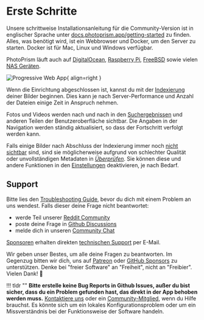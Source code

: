 # Erste Schritte

Unsere schrittweise Installationsanleitung für die Community-Version ist in englischer Sprache unter [docs.photoprism.app/getting-started](https://docs.photoprism.app/getting-started/) zu finden.
Alles, was benötigt wird, ist ein Webbrowser und Docker, um den Server zu starten.
Docker ist für Mac, Linux und Windows verfügbar.

PhotoPrism läuft auch auf [DigitalOcean](https://docs.photoprism.app/getting-started/cloud/digitalocean/),
[Raspberry Pi](https://docs.photoprism.app/getting-started/raspberry-pi/), [FreeBSD](https://docs.photoprism.app/getting-started/freebsd/) sowie vielen
[NAS Geräten](https://docs.photoprism.app/getting-started/nas/synology/).

![Progressive Web App](https://dl.photoprism.app/img/ui/iphone-index-360px.png){ align=right }

Wenn die Einrichtung abgeschlossen ist, kannst du mit der [Indexierung](library/import-vs-index.md) deiner Bilder beginnen.
Dies kann je nach Server-Performance und Anzahl der Dateien einige Zeit in Anspruch nehmen.

Fotos und Videos werden nach und nach in den [Suchergebnissen](organize/browse.md) und anderen Teilen der Benutzeroberfläche sichtbar. Die Angaben in der Navigation werden ständig aktualisiert, so dass der Fortschritt verfolgt werden kann.

Falls einige Bilder nach Abschluss der Indexierung immer noch [nicht sichtbar](https://docs.photoprism.app/getting-started/troubleshooting/#missing-pictures) sind, sind sie möglicherweise aufgrund von schlechter Qualität oder unvollständigen Metadaten in [*Überprüfen*](organize/review.md). Sie können diese und andere Funktionen in den [Einstellungen](settings/general.md) deaktivieren, je nach Bedarf.

## Support ##

Bitte lies den [Troubleshooting Guide](https://docs.photoprism.app/getting-started/troubleshooting/), bevor du dich mit einem Problem an uns wendest.
Falls dieser deine Frage nicht beantwortet:

* werde Teil unserer [Reddit Community](https://www.reddit.com/r/photoprism/)
* poste deine Frage in [Github Discussions](https://github.com/photoprism/photoprism/discussions)
* melde dich in unseren [Community Chat](https://gitter.im/browseyourlife/community)

[Sponsoren](https://docs.photoprism.app/funding/) erhalten direkten [technischen Support](https://photoprism.app/contact) per E-Mail.

Wir geben unser Bestes, um alle deine Fragen zu beantworten. 
Im Gegenzug bitten wir dich, uns auf [Patreon](https://www.patreon.com/photoprism) oder [GitHub Sponsors](https://github.com/sponsors/photoprism) zu unterstützen. 
Denke bei "freier Software" an "Freiheit", nicht an "Freibier". 
Vielen Dank! 💜

!!! tldr ""
    **Bitte erstelle keine Bug Reports in Github Issues, außer du bist sicher, dass du ein Problem gefunden hast, das direkt in der App behoben werden muss.**
    [Kontaktiere uns](https://photoprism.app/contact) oder ein [Community-Mitglied](https://github.com/photoprism/photoprism/discussions), wenn du Hilfe brauchst. Es könnte sich um ein lokales Konfigurationsproblem oder um ein Missverständnis bei der Funktionsweise der Software handeln.
